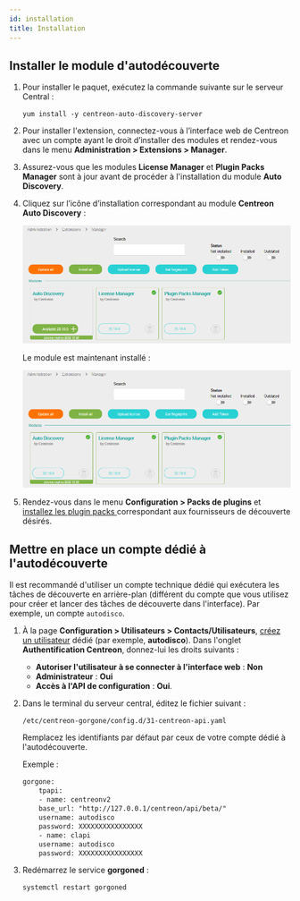 ```yaml
---
id: installation
title: Installation
---
```


## Installer le module d'autodécouverte

1. Pour installer le paquet, exécutez la commande suivante sur le serveur Central :

    ``` shell
    yum install -y centreon-auto-discovery-server
    ```

2. Pour installer l'extension, connectez-vous à l’interface web de Centreon avec un compte ayant le
droit d’installer des modules et rendez-vous dans le menu **Administration >
Extensions > Manager**.

3. Assurez-vous que les modules **License Manager** et **Plugin Packs Manager** sont à jour
 avant de procéder à l'installation du module **Auto Discovery**.

4. Cliquez sur l’icône d’installation correspondant au module **Centreon Auto
Discovery** :

    ![image](../../assets/monitoring/discovery/install-before.png)

    Le module est maintenant installé :

    ![image](../../assets/monitoring/discovery/install-after.png)

5. Rendez-vous dans le menu **Configuration > Packs de plugins** et [installez les plugin packs
](../pluginpacks.html#installation-du-pack) correspondant aux fournisseurs de découverte désirés.

## Mettre en place un compte dédié à l'autodécouverte

Il est recommandé d'utiliser un compte technique dédié qui exécutera les tâches de découverte en arrière-plan (différent du compte que vous utilisez pour créer et lancer des tâches de découverte dans l'interface). Par exemple, un compte `autodisco`. 

1. À la page **Configuration > Utilisateurs > Contacts/Utilisateurs**, [créez un utilisateur](../basic-objects/contacts.html) dédié (par exemple, **autodisco**). Dans l'onglet **Authentification Centreon**, donnez-lui les droits suivants :
    - **Autoriser l'utilisateur à se connecter à l'interface web** : **Non**
    - **Administrateur** : **Oui**
    - **Accès à l'API de configuration** : **Oui**.

2. Dans le terminal du serveur central, éditez le fichier suivant :

    ```
    /etc/centreon-gorgone/config.d/31-centreon-api.yaml
    ```
    Remplacez les identifiants par défaut par ceux de votre compte dédié à l'autodécouverte.

    Exemple :

    ```
    gorgone:
        tpapi:
        - name: centreonv2
        base_url: "http://127.0.0.1/centreon/api/beta/"
        username: autodisco
        password: XXXXXXXXXXXXXXXX
        - name: clapi
        username: autodisco
        password: XXXXXXXXXXXXXXXX
    ```

3. Redémarrez le service **gorgoned** :

    ```
    systemctl restart gorgoned
    ```
